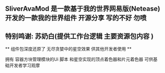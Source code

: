 ## SliverAvaMod 是一款基于我的世界网易版(Netease)开发的一款我的世界组件 开源分享 写的不好 勿喷
## 特别鸣谢: 苏奶白(提供工作台逻辑 主要资源包内容 )
** 组件包深度还原了 无尽贪婪中的星空效果 供其他开发者使用 **

拥有 容器方块管理模块的Ui 脚本 和星空实现的顶点着色器和片元着色器
可供基础开发者学习观摩
